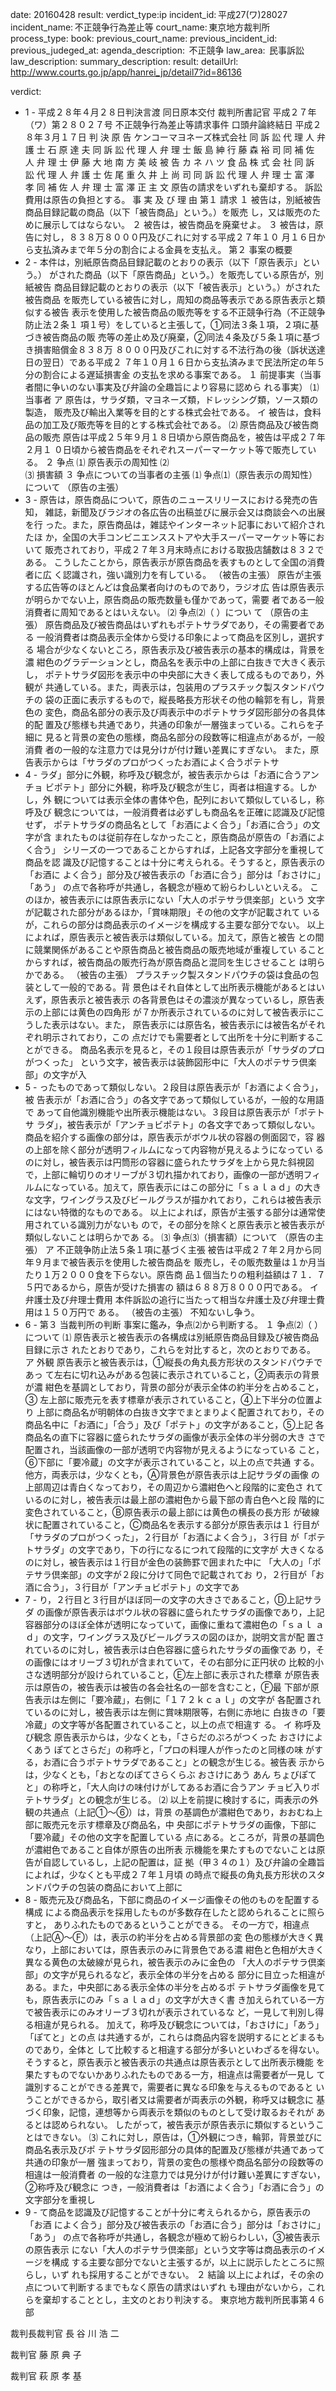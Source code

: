 
date: 20160428
result: 
verdict_type:ip
incident_id: 平成27(ワ)28027
incident_name: 不正競争行為差止等
court_name: 東京地方裁判所
process_type:
book: 
previous_court_name:
previous_incident_id:
previous_judeged_at:
agenda_description:  不正競争
law_area:  民事訴訟
law_description: 
summary_description: 
result: 
detailUrl: http://www.courts.go.jp/app/hanrei_jp/detail7?id=86136

verdict:

 - 1 - 
平成２８年４月２８日判決言渡 同日原本交付 裁判所書記官 
平成２７年（ワ）第２８０２７号 不正競争行為差止等請求事件 
口頭弁論終結日 平成２８年３月１７日 
判 決 
原          告 ケンコーマヨネーズ株式会社 
同 訴 訟 代 理 人 弁 護 士 石 原 達 夫 
同 訴 訟 代 理 人 弁 理 士 飯 島 紳 行 
 藤 森 裕 司 
同 補 佐 人 弁 理 士 伊 藤 大 地 
 南 方 美 岐 
被          告 カ ネ ハ ツ 食 品 株 式 会 社 
同 訴 訟 代 理 人 弁 護 士 佐 尾 重 久 
 井 上 尚 司 
同 訴 訟 代 理 人 弁 理 士 富 澤  孝 
同 補 佐 人 弁 理 士 富 澤  正 
主 文 
 原告の請求をいずれも棄却する。 
 訴訟費用は原告の負担とする。 
事 実 及 び 理 由 
第１ 請求 
１ 被告は，別紙被告商品目録記載の商品（以下「被告商品」という。）を販売
し，又は販売のために展示してはならない。 
２ 被告は，被告商品を廃棄せよ。 
３ 被告は，原告に対し，８３８万８０００円及びこれに対する平成２７年１０
月１６日から支払済みまで年５分の割合による金員を支払え。 
第２ 事案の概要 
 - 2 - 
 本件は，別紙原告商品目録記載のとおりの表示（以下「原告表示」という。）
がされた商品（以下「原告商品」という。）を販売している原告が，別紙被告
商品目録記載のとおりの表示（以下「被告表示」という。）がされた被告商品
を販売している被告に対し，周知の商品等表示である原告表示と類似する被告
表示を使用した被告商品の販売等をする不正競争行為（不正競争防止法２条１
項１号）をしていると主張して，①同法３条１項，２項に基づき被告商品の販
売等の差止め及び廃棄，②同法４条及び５条１項に基づき損害賠償金８３８万
８０００円及びこれに対する不法行為の後（訴状送達日の翌日）である平成２
７年１０月１６日から支払済みまで民法所定の年５分の割合による遅延損害金
の支払を求める事案である。 
１ 前提事実（当事者間に争いのない事実及び弁論の全趣旨により容易に認めら
れる事実） 
⑴ 当事者 
ア 原告は，サラダ類，マヨネーズ類，ドレッシング類，ソース類の製造，
販売及び輸出入業等を目的とする株式会社である。 
イ 被告は，食料品の加工及び販売等を目的とする株式会社である。 
⑵ 原告商品及び被告商品の販売 
 原告は平成２５年９月１８日頃から原告商品を，被告は平成２７年２月１
０日頃から被告商品をそれぞれスーパーマーケット等で販売している。 
２ 争点 
⑴ 原告表示の周知性 
⑵  
⑶ 損害額 
３ 争点についての当事者の主張 
⑴ 争点⑴（原告表示の周知性）について 
（原告の主張） 
 - 3 - 
 原告は，原告商品について，原告のニュースリリースにおける発売の告知，
雑誌，新聞及びラジオの各広告の出稿並びに展示会又は商談会への出展を行
った。また，原告商品は，雑誌やインターネット記事において紹介されたほ
か，全国の大手コンビニエンスストアや大手スーパーマーケット等において
販売されており，平成２７年３月末時点における取扱店舗数は８３２である。
こうしたことから，原告表示が原告商品を表すものとして全国の消費者に広
く認識され，強い識別力を有している。 
（被告の主張） 
 原告が主張する広告等のほとんどは食品業者向けのものであり，ラジオ広
告は原告表示が明らかでない上，原告商品の販売数量も僅かであって，需要
者である一般消費者に周知であるとはいえない。 
⑵ 争点⑵（ ）につい
て 
（原告の主張） 
 原告商品及び被告商品はいずれもポテトサラダであり，その需要者である
一般消費者は商品表示全体から受ける印象によって商品を区別し，選択する
場合が少なくないところ，原告表示及び被告表示の基本的構成は，背景を濃
紺色のグラデーションとし，商品名を表示中の上部に白抜きで大きく表示し，
ポテトサラダ図形を表示中の中央部に大きく表して成るものであり，外観が
共通している。また，両表示は，包装用のプラスチック製スタンドパウチの
袋の正面に表示するもので，縦長略長方形状その他の輪郭を有し，背景色の
変色，商品名部分の表示及び両表示中のポテトサラダ図形部分の各具体的配
置及び態様も共通であり，共通の印象が一層強まっている。これらを子細に
見ると背景の変色の態様，商品名部分の段数等に相違点があるが，一般消費
者の一般的な注意力では見分けが付け難い差異にすぎない。 
 また，原告表示からは「サラダのプロがつくったお酒によく合うポテトサ
 - 4 - 
ラダ」部分に外観，称呼及び観念が，被告表示からは「お酒に合うアンチョ
ビポテト」部分に外観，称呼及び観念が生じ，両者は相違する。しかし，外
観については表示全体の書体や色，配列において類似しているし，称呼及び
観念については，一般消費者は必ずしも商品名を正確に認識及び記憶せず，
ポテトサラダの商品名として「お酒によく合う」「お酒に合う」の文字が含
まれたものは従前存在しなかったこと，原告商品が原告の「お酒によく合う」
シリーズの一つであることからすれば，上記各文字部分を重視して商品を認
識及び記憶することは十分に考えられる。そうすると，原告表示の「お酒に
よく合う」部分及び被告表示の「お酒に合う」部分は「おさけに」「あう」
の点で各称呼が共通し，各観念が極めて紛らわしいといえる。 
 このほか，被告表示には原告表示にない「大人のポテサラ倶楽部」という
文字が記載された部分があるほか，「賞味期限」その他の文字が記載されて
いるが，これらの部分は商品表示のイメージを構成する主要な部分でない。 
 以上によれば，原告表示と被告表示は類似している。加えて，原告と被告
との間に競業関係があることや原告商品と被告商品の販売地域が重複してい
ることからすれば，被告商品の販売行為が原告商品と混同を生じさせること
は明らかである。 
（被告の主張） 
 プラスチック製スタンドパウチの袋は食品の包装として一般的である。背
景色はそれ自体として出所表示機能があるとはいえず，原告表示と被告表示
の各背景色はその濃淡が異なっているし，原告表示の上部には黄色の四角形
が７か所表示されているのに対して被告表示にこうした表示はない。また，
原告表示には原告名，被告表示には被告名がそれぞれ明示されており，この
点だけでも需要者として出所を十分に判断することができる。 
 商品名表示を見ると，その１段目は原告表示が「サラダのプロがつくった」
という文字，被告表示は装飾図形中に「大人のポテサラ倶楽部」の文字が入
 - 5 - 
ったものであって類似しない。２段目は原告表示が「お酒によく合う」，被
告表示が「お酒に合う」の各文字であって類似しているが，一般的な用語で
あって自他識別機能や出所表示機能はない。３段目は原告表示が「ポテトサ
ラダ」，被告表示が「アンチョビポテト」の各文字であって類似しない。 
 商品を紹介する画像の部分は，原告表示がボウル状の容器の側面図で，容
器の上部を除く部分が透明フィルムになって内容物が見えるようになってい
るのに対し，被告表示は円筒形の容器に盛られたサラダを上から見た斜視図
で，上部に輪切りのオリーブが３切れ描かれており，画像の一部が透明フィ
ルムになっている。加えて，原告表示にはこの部分に「ｓａｌａｄ」の大き
な文字，ワイングラス及びビールグラスが描かれており，これらは被告表示
にはない特徴的なものである。 
 以上によれば，原告が主張する部分は通常使用されている識別力がないも
ので，その部分を除くと原告表示と被告表示が類似しないことは明らかであ
る。 
⑶ 争点⑶（損害額）について 
（原告の主張） 
ア 不正競争防止法５条１項に基づく主張 
 被告は平成２７年２月から同年９月まで被告表示を使用した被告商品を
販売し，その販売数量は１か月当たり１万２０００食を下らない。原告商
品１個当たりの粗利益額は７１．７５円であるから，原告が受けた損害の
額は６８８万８０００円である。 
イ 弁護士及び弁理士費用 
 本件訴訟の追行に当たって相当な弁護士及び弁理士費用は１５０万円で
ある。 
（被告の主張） 
 不知ないし争う。 
 - 6 - 
第３ 当裁判所の判断 
 事案に鑑み，争点⑵から判断する。 
１ 争点⑵（ ）について 
⑴ 原告表示と被告表示の各構成は別紙原告商品目録及び被告商品目録に示さ
れたとおりであり，これらを対比すると，次のとおりである。 
ア 外観 
 原告表示と被告表示は，①縦長の角丸長方形状のスタンドパウチであっ
て左右に切れ込みがある包装に表示されていること，②両表示の背景が濃
紺色を基調としており，背景の部分が表示全体の約半分を占めること，③
左上部に販売元を表す標章が表示されていること，④上下半分の位置より
上部に商品名が明朝体の白抜き文字でまとまりよく配置されており，その
商品名中に「お酒に」「合う」及び「ポテト」の文字があること，⑤上記
各商品名の直下に容器に盛られたサラダの画像が表示全体の半分弱の大き
さで配置され，当該画像の一部が透明で内容物が見えるようになっている
こと，⑥下部に「要冷蔵」の文字が表示されていること，以上の点で共通
する。 
 他方，両表示は，少なくとも，Ⓐ背景色が原告表示は上記サラダの画像
の上部周辺は青白くなっており，その周辺から濃紺色へと段階的に変色さ
れているのに対し，被告表示は最上部の濃紺色から最下部の青白色へと段
階的に変色されていること，Ⓑ原告表示の最上部には黄色の横長の長方形
が破線状に配置されていること，Ⓒ商品名を表示する部分が原告表示は１
行目が「サラダのプロがつくった」，２行目が「お酒によく合う」，３行目
が「ポテトサラダ」の文字であり，下の行になるにつれて段階的に文字が
大きくなるのに対し，被告表示は１行目が金色の装飾罫で囲まれた中に
「大人の」「ポテサラ倶楽部」の文字が２段に分けて同色で記載されてお
り，２行目が「お酒に合う」，３行目が「アンチョビポテト」の文字であ
 - 7 - 
り，２行目と３行目がほぼ同一の文字の大きさであること，Ⓓ上記サラダ
の画像が原告表示はボウル状の容器に盛られたサラダの画像であり，上記
容器部分のほぼ全体が透明になっていて，画像に重ねて濃紺色の「ｓａｌ
ａｄ」の文字，ワイングラス及びビールグラスの図のほか，説明文言が配
置されているのに対し，被告表示は白色容器に盛られたサラダの画像であ
り，その画像にはオリーブ３切れが含まれていて，その右部分に正円状の
比較的小さな透明部分が設けられていること，Ⓔ左上部に表示された標章
が原告表示は原告の，被告表示は被告の各会社名の一部を含むこと，Ⓕ最
下部が原告表示は左側に「要冷蔵」，右側に「１７２ｋｃａｌ」の文字が
各配置されているのに対し，被告表示は左側に賞味期限等，右側に赤地に
白抜きの「要冷蔵」の文字等が各配置されていること，以上の点で相違す
る。 
イ 称呼及び観念 
 原告表示からは，少なくとも，「さらだのぷろがつくった おさけによ
くあう ぽてとさらだ」の称呼と，「プロの料理人が作ったのと同様の味
がする，お酒に合うポテトサラダであること」との観念が生じる。被告表
示からは，少なくとも，「おとなのぽてさらくらぶ おさけにあう あん
ちょびぽてと」の称呼と，「大人向けの味付けがしてあるお酒に合うアン
チョビ入りポテトサラダ」との観念が生じる。 
⑵ 以上を前提に検討するに，両表示の外観の共通点（上記①～⑥）は，背景
の基調色が濃紺色であり，おおむね上部に販売元を示す標章及び商品名，中
央部にポテトサラダの画像，下部に「要冷蔵」その他の文字を配置している
点にある。ところが，背景の基調色が濃紺色であること自体が原告の出所表
示機能を果たすものでないことは原告が自認しているし，上記の配置は，証
拠（甲３４の１）及び弁論の全趣旨によれば，少なくとも平成２７年１月頃
の時点で縦長の角丸長方形状のスタンドパウチの包装の商品において上部に
 - 8 - 
販売元及び商品名，下部に商品のイメージ画像その他のものを配置する構成
による商品表示を採用したものが多数存在したと認められることに照らすと，
ありふれたものであるということができる。 
 その一方で，相違点（上記Ⓐ～Ⓕ）は，表示の約半分を占める背景部の変
色の態様が大きく異なり，上部においては，原告表示のみに背景色である濃
紺色と色相が大きく異なる黄色の太破線が見られ，被告表示のみに金色の
「大人のポテサラ倶楽部」の文字が見られるなど，表示全体の半分を占める
部分に目立った相違がある。また，中央部にある表示全体の半分を占めるポ
テトサラダ画像を見ても，原告表示にのみ「ｓａｌａｄ」の文字が大きく書
き加えられている一方で被告表示にのみオリーブ３切れが表示されているな
ど，一見して判別し得る相違が見られる。 
 加えて，称呼及び観念については，「おさけに」「あう」「ぽてと」との点
は共通するが，これらは商品内容を説明するにとどまるものであり，全体と
して比較すると相違する部分が多いといわざるを得ない。 
 そうすると，原告表示と被告表示の共通点は原告表示として出所表示機能
を果たすものでないかありふれたものである一方，相違点は需要者が一見し
て識別することができる差異で，需要者に異なる印象を与えるものであると
いうことができるから，取引者又は需要者が両表示の外観，称呼又は観念に
基づく印象，記憶，連想等から両表示を類似のものとして受け取るおそれが
あるとは認められない。 
 したがって，被告表示が原告表示に類似するということはできない。 
⑶ これに対し，原告は，①外観につき，輪郭，背景並びに商品名表示及びポ
テトサラダ図形部分の具体的配置及び態様が共通であって共通の印象が一層
強まっており，背景の変色の態様や商品名部分の段数等の相違は一般消費者
の一般的な注意力では見分けが付け難い差異にすぎない，②称呼及び観念に
つき，一般消費者は「お酒によく合う」「お酒に合う」の文字部分を重視し
 - 9 - 
て商品を認識及び記憶することが十分に考えられるから，原告表示の「お酒
によく合う」部分及び被告表示の「お酒に合う」部分は「おさけに」「あう」
の点で各称呼が共通し，各観念が極めて紛らわしい，③被告表示の原告表示
にない「大人のポテサラ倶楽部」という文字等は商品表示のイメージを構成
する主要な部分でないと主張するが，以上に説示したところに照らし，いず
れも採用することができない。 
２ 結論 
 以上によれば，その余の点について判断するまでもなく原告の請求はいずれ
も理由がないから，これらを棄却することとし，主文のとおり判決する。 
東京地方裁判所民事第４６部 
 
裁判長裁判官 長 谷 川  浩  二 
 
 
裁判官 藤 原 典 子 
 
 
裁判官 萩 原 孝 基 

                    